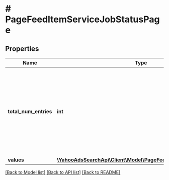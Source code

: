 # # PageFeedItemServiceJobStatusPage

## Properties

Name | Type | Description | Notes
------------ | ------------- | ------------- | -------------
**total_num_entries** | **int** | &lt;ja&gt;取得される項目の総件数です。&lt;/ja&gt;&lt;br&gt;&lt;en&gt;Total number of entries in the result that this page is a part of.&lt;/en&gt; | [optional] 
**values** | [**\YahooAdsSearchApi\Client\Model\PageFeedItemServiceJobValue[]**](PageFeedItemServiceJobValue.md) |  | [optional] 

[[Back to Model list]](../../README.md#documentation-for-models) [[Back to API list]](../../README.md#documentation-for-api-endpoints) [[Back to README]](../../README.md)


